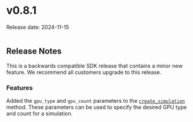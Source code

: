 # v0.8.1

Release date: 2024-11-15

```{include} ../early-access.md
```

## Release Notes

This is a backwards compatible SDK release that contains a minor new feature.
We recommend all customers upgrade to this release.

### Features

Added the `gpu_type` and `gpu_count` parameters to the
[`create_simulation`](#luminarycloud.Project.create_simulation) method.
These parameters can be used to specify the desired GPU type and count for a
simulation.

```{include} ../install.md
```